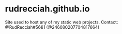 # rudrecciah.github.io
Site used to host any of my static web projects. Contact: @RudRecciah#5681 (@246080207704817664)
